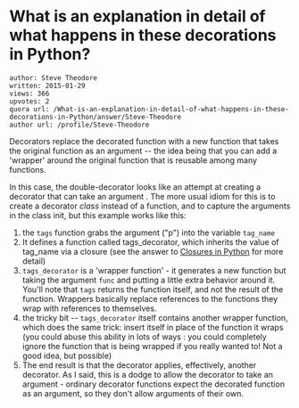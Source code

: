 # What is an explanation in detail of what happens in these decorations in Python?

	author: Steve Theodore
	written: 2015-01-29
	views: 366
	upvotes: 2
	quora url: /What-is-an-explanation-in-detail-of-what-happens-in-these-decorations-in-Python/answer/Steve-Theodore
	author url: /profile/Steve-Theodore


Decorators replace the decorated function with a new function that takes the original function as an argument -- the idea being that you can add a 'wrapper' around the original function that is reusable among many functions.

In this case, the double-decorator looks like an attempt at creating a decorator that can take an argument . The more usual idiom for this is to create a decorator _class_ instead of a function, and to capture the arguments in the class init, but this example works like this:

1) the `tags` function grabs the argument ("p") into the variable `tag_name`
2) It defines a function called tags_decorator, which inherits the value of tag_name via a closure (see the answer to [Closures in Python](http://stackoverflow.com/questions/4020419/closures-in-python) for more detail)
3) `tags_decorator` is a 'wrapper function' - it generates a new function but taking the argument `func` and putting a little extra behavior around it. You'll note that `tags` returns the function itself, and not the result of the function. Wrappers basically replace references to the functions they wrap with references to themselves.
4) the tricky bit -- `tags_decorator` itself contains another wrapper function, which does the same trick: insert itself in place of the function it wraps (you could abuse this ability in lots of ways : you could completely ignore the function that is being wrapped if you really wanted to! Not a good idea, but possible)
5) The end result is that the decorator applies, effectively, another decorator. 
As I said, this is a dodge to allow the decorator to take an argument - ordinary decorator functions expect the decorated function as an argument, so they don't allow arguments of their own.

